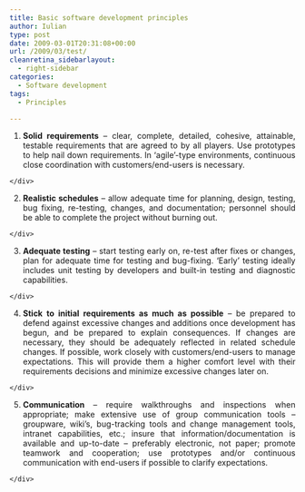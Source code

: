 ```yaml
---
title: Basic software development principles
author: Iulian
type: post
date: 2009-03-01T20:31:08+00:00
url: /2009/03/test/
cleanretina_sidebarlayout:
  - right-sidebar
categories:
  - Software development
tags:
  - Principles

---
```

  1. <div align="justify">
      <strong>Solid requirements</strong> – clear, complete, detailed, cohesive, attainable, testable requirements that are agreed to by all players. Use prototypes to help nail down requirements. In ‘agile’-type environments, continuous close coordination with customers/end-users is necessary.
    </div>

  2. <div align="justify">
      <strong>Realistic schedules</strong> – allow adequate time for planning, design, testing, bug fixing, re-testing, changes, and documentation; personnel should be able to complete the project without burning out.
    </div>

  3. <div align="justify">
      <strong>Adequate testing</strong> – start testing early on, re-test after fixes or changes, plan for adequate time for testing and bug-fixing. ‘Early’ testing ideally includes unit testing by developers and built-in testing and diagnostic capabilities.
    </div>

  4. <div align="justify">
      <strong>Stick to initial requirements as much as possible</strong> – be prepared to defend against excessive changes and additions once development has begun, and be prepared to explain consequences. If changes are necessary, they should be adequately reflected in related schedule changes. If possible, work closely with customers/end-users to manage expectations. This will provide them a higher comfort level with their requirements decisions and minimize excessive changes later on.
    </div>

  5. <div align="justify">
      <strong>Communication</strong> – require walkthroughs and inspections when appropriate; make extensive use of group communication tools – groupware, wiki’s, bug-tracking tools and change management tools, intranet capabilities, etc.; insure that information/documentation is available and up-to-date – preferably electronic, not paper; promote teamwork and cooperation; use prototypes and/or continuous communication with end-users if possible to clarify expectations.
    </div>